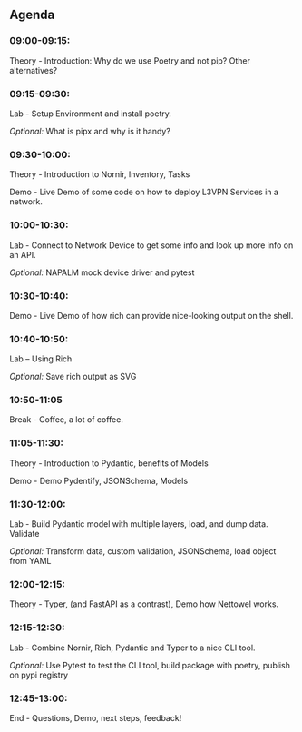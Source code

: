 ## Agenda

### 09:00-09:15:

Theory - Introduction: Why do we use Poetry and not pip? Other alternatives?


### 09:15-09:30:

Lab - Setup Environment and install poetry.

*Optional:* What is pipx and why is it handy?


### 09:30-10:00:

Theory - Introduction to Nornir, Inventory, Tasks

Demo - Live Demo of some code on how to deploy L3VPN Services in a network.

### 10:00-10:30:

Lab - Connect to Network Device to get some info and look up more info on an API.

*Optional:* NAPALM mock device driver and pytest

 
### 10:30-10:40:

Demo - Live Demo of how rich can provide nice-looking output on the shell.


### 10:40-10:50:

Lab – Using Rich

*Optional:* Save rich output as SVG


### 10:50-11:05

Break - Coffee, a lot of coffee.

 
### 11:05-11:30:

Theory - Introduction to Pydantic, benefits of Models

Demo - Demo Pydentify, JSONSchema, Models


### 11:30-12:00:

Lab - Build Pydantic model with multiple layers, load, and dump data. Validate

*Optional:* Transform data, custom validation, JSONSchema, load object from YAML


### 12:00-12:15:

Theory - Typer, (and FastAPI as a contrast), Demo how Nettowel works.


### 12:15-12:30:

Lab - Combine Nornir, Rich, Pydantic and Typer to a nice CLI tool.

*Optional:* Use Pytest to test the CLI tool, build package with poetry, publish on pypi registry

 
### 12:45-13:00:

End - Questions, Demo, next steps, feedback!

